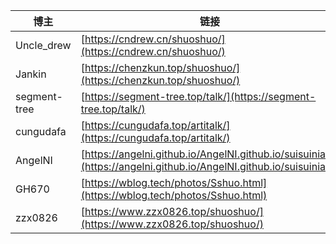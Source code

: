 
|  博主   | 链接  | 框架  |主题  |
|  ----  | ----  |  ----  | ----  |
| Uncle_drew  | [https://cndrew.cn/shuoshuo/](https://cndrew.cn/shuoshuo/) | Hexo | [Sakura](https://github.com/honjun/hexo-theme-sakura)   |
| Jankin  | [https://chenzkun.top/shuoshuo/](https://chenzkun.top/shuoshuo/) | Hexo| [Butterfly](https://github.com/jerryc127/hexo-theme-butterfly)  |
| segment-tree  | [https://segment-tree.top/talk/](https://segment-tree.top/talk/) | Hexo |  [Volantis](https://volantis.js.org/)  |
| cungudafa  | [https://cungudafa.top/artitalk/](https://cungudafa.top/artitalk/) | Hexo |  [Butterfly](https://github.com/jerryc127/hexo-theme-butterfly)  |
| AngelNI  | [https://angelni.github.io/AngelNI.github.io/suisuinian/](https://angelni.github.io/AngelNI.github.io/suisuinian/)| Hexo | [Butterfly](https://github.com/jerryc127/hexo-theme-butterfly)  |
| GH670  | [https://wblog.tech/photos/Sshuo.html](https://wblog.tech/photos/Sshuo.html)| Hexo | [Yileas](https://github.com/GH670/yileas)  |
| zzx0826  | [https://www.zzx0826.top/shuoshuo/](https://www.zzx0826.top/shuoshuo/)| Hexo | [Butterfly](https://github.com/jerryc127/hexo-theme-butterfly)  |
